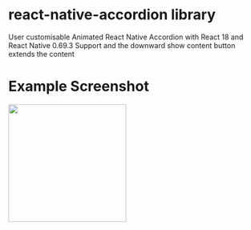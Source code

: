 # react-native-accordion library
User customisable Animated React Native Accordion with React 18 and React Native 0.69.3 Support and the downward show content button extends the content

# Example Screenshot
<img src="screenshot/1.jpg" width="235px"> 
